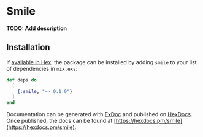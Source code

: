 # Smile

**TODO: Add description**

## Installation

If [available in Hex](https://hex.pm/docs/publish), the package can be installed
by adding `smile` to your list of dependencies in `mix.exs`:

```elixir
def deps do
  [
    {:smile, "~> 0.1.0"}
  ]
end
```

Documentation can be generated with [ExDoc](https://github.com/elixir-lang/ex_doc)
and published on [HexDocs](https://hexdocs.pm). Once published, the docs can
be found at [https://hexdocs.pm/smile](https://hexdocs.pm/smile).

